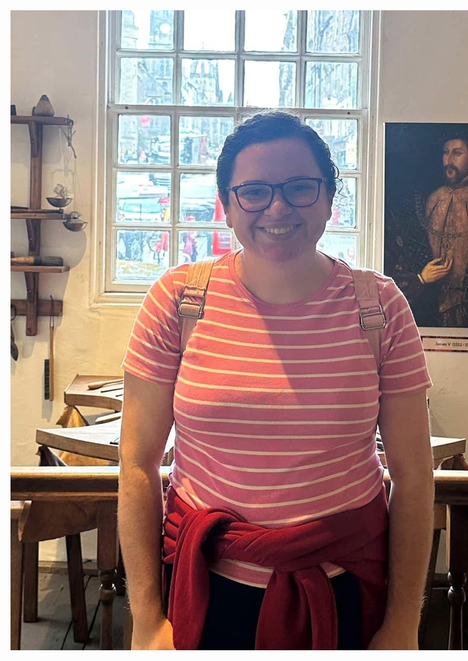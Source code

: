 <img src="https://raw.githubusercontent.com/tgrib/tgrib.github.io/main/phoot.jpg" alt="Photo" style="position: absolute; width: 50;">
